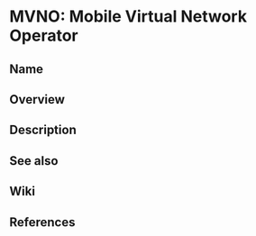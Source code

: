 # MVNO: Mobile Virtual Network Operator

## Name

## Overview

## Description

## See also

## Wiki

## References
